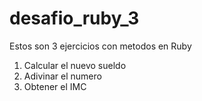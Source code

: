# desafio_ruby_3
Estos son 3 ejercicios con metodos en Ruby


1. Calcular el nuevo sueldo
2. Adivinar el numero 
3. Obtener el IMC
